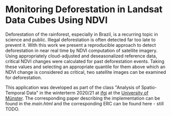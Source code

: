 # Monitoring Deforestation in Landsat Data Cubes Using NDVI

Deforestation of the rainforest, especially in Brazil, is a recurring topic in science and public. 
Illegal deforestation is often detected far too late to prevent it.
With this work we present a reproducible approach to detect deforestation in near real time by NDVI computation of satellite imagery. 
Using appropriately cloud-adjusted and deseasonalized reference data, critical NDVI changes were calculated for past deforestation events.
Taking these values and selecting an appropriate quantile for them above which an NDVI change is considered as critical, two satellite images can be examined for deforestation.

This application was developed as part of the class "Analysis of Spatio-Temporal Data" in the winterterm 2020/21 at [ifgi](https://www.uni-muenster.de/Geoinformatics/en/index.html) at the [University of Münster](https://www.uni-muenster.de/en/).
The corresponding paper describing the implementation can be found in the *main.html* and the corresponding ERC can be found here - still TODO. 
